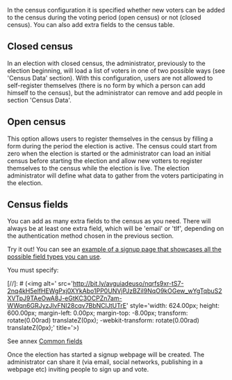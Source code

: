 In the census configuration it is specified whether new voters can be added to the census during the voting period (open census) or not (closed census). You can also add extra fields to the census table.

## Closed census

In an election with closed census, the administrator, previously to the election beginning, will load a list of voters in one of two possible ways (see 'Census Data' section). With this configuration, users are not allowed to self-register themselves (there is no form by which a person can add himself to the census), but the administrator can remove and add people in section 'Census Data'.

## Open census

This option allows users to register themselves in the census by filling a form during the period the election is active. The census could start from zero when the election is started or the administrator can load an initial census before starting the election and allow new votters to register themselves to the census while the election is live. The election administrator will define what data to gather from the voters participating in the election.

## Census fields

You can add as many extra fields to the census as you need. There will always be at least one extra field, which will be 'email' or 'tlf', depending on the authentication method chosen in the previous section.

Try it out! You can see an [example of a signup page that showcases all the possible field types you can use](https://vota1.agoravoting.com/#/election/152/public/register).

You must specify:

[//]: # (<img alt=' src='http://bit.ly/avguiadeuso/nqrfs9xr-tS7-2nq4kH5elfHEWgPxj0XYkAbo1PP0UNVjPJzBZiI9NqO9kOGew_wYgTqbuS2XVTpJ9TAeOwA8J-eGtKC3OCPZn7am-WWqn6GRJyzJlvFNI28cqv7BbNClJtUTrE' style='width: 624.00px; height: 600.00px; margin-left: 0.00px; margin-top: -8.00px; transform: rotate(0.00rad) translateZ(0px); -webkit-transform: rotate(0.00rad) translateZ(0px);' title='>)

See annex [Common fields](https://docs.google.com/document/d/1vJoeMALMSA7wp5Kzo3zILtjbD9rSK82Yl6ALM0-xdKI/pub#h.u4w0u32o2mu2)

Once the election has started a signup webpage will be created. The administrator can share it (via email, social networks, publishing in a webpage etc) inviting people to sign up and vote.